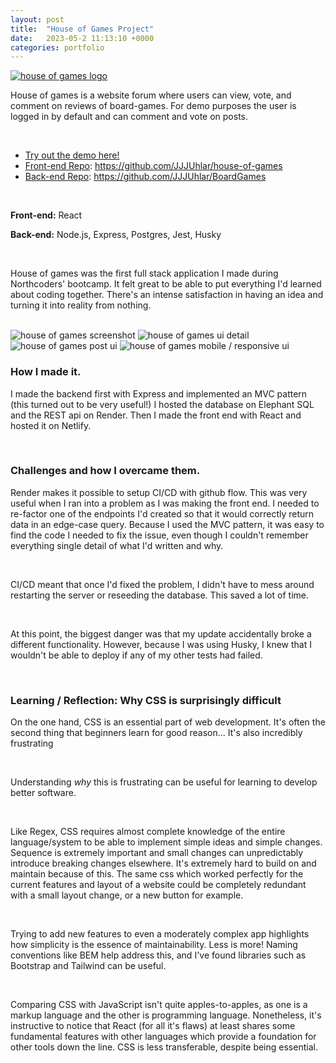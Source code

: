 ```yaml
---
layout: post
title:  "House of Games Project"
date:   2023-05-2 11:13:10 +0000
categories: portfolio
---
```

<a href="https://641476fb7b0d4c220c9ce512--house-of-games-uhlar.netlify.app/" target="_blank">
    <img src="{{site.basurl}}/assets/images/posts/hog-logo.png" alt="house of games logo" />
</a>

<br>

House of games is a website forum where users can view, vote, and comment on reviews of board-games. For demo purposes the user is logged in by default and can comment and vote on posts.

<br />

- [Try out the demo here!](https://641476fb7b0d4c220c9ce512--house-of-games-uhlar.netlify.app/)
- [Front-end Repo](https://github.com/JJJUhlar/house-of-games): https://github.com/JJJUhlar/house-of-games
- [Back-end Repo](https://github.com/JJJUhlar/BoardGames): https://github.com/JJJUhlar/BoardGames

<br />

**Front-end:** React


**Back-end:** Node.js, Express, Postgres, Jest, Husky

<br />

House of games was the first full stack application I made during Northcoders' bootcamp. It felt great to be able to put everything I'd learned about coding together. There's an intense satisfaction in having an idea and turning it into reality from nothing. 

<br />

<img src="{{site.basurl}}/assets/images/posts/hog-1.png" alt="house of games screenshot" />

<img src="{{site.basurl}}/assets/images/posts/hog-detail.png" alt="house of games ui detail" />
<img src="{{site.basurl}}/assets/images/posts/hog-post.png" alt="house of games post ui" />
<img src="{{site.basurl}}/assets/images/posts/hog-mobile.png" alt="house of games mobile / responsive ui" />


### How I made it.

I made the backend first with Express and implemented an MVC pattern (this turned out to be very useful!)
I hosted the database on Elephant SQL and the REST api on Render.
Then I made the front end with React and hosted it on Netlify.

<br />

### Challenges and how I overcame them.

Render makes it possible to setup CI/CD with github flow. This was very useful when I ran into a problem as I was making the front end. I needed to re-factor one of the endpoints I'd created so that it would correctly return data in an edge-case query. Because I used the MVC pattern, it was easy to find the code I needed to fix the issue, even though I couldn't remember everything single detail of what I'd written and why. 

<br/>

CI/CD meant that once I'd fixed the problem, I didn't have to mess around restarting the server or reseeding the database. This saved a lot of time. 

<br/>


At this point, the biggest danger was that my update accidentally broke a different functionality. However, because I was using Husky, I knew that I wouldn't be able to deploy if any of my other tests had failed.
 

<br />

### Learning / Reflection: Why CSS is surprisingly difficult

On the one hand, CSS is an essential part of web development. It's often the second thing that beginners learn for good reason... It's also incredibly frustrating

<br/>

Understanding *why* this is frustrating can be useful for learning to develop better software.

<br/>

Like Regex, CSS requires almost complete knowledge of the entire language/system to be able to implement simple ideas and simple changes. Sequence is extremely important and small changes can unpredictably introduce breaking changes elsewhere. It's extremely hard to build on and maintain because of this. The same css which worked perfectly for the current features and layout of a website could be completely redundant with a small layout change, or a new button for example.

<br/>

Trying to add new features to even a moderately complex app highlights how simplicity is the essence of maintainability. Less is more! Naming conventions like BEM help address this, and I've found libraries such as Bootstrap and Tailwind can be useful.

<br/>

Comparing CSS with JavaScript isn't quite apples-to-apples, as one is a markup language and the other is programming language. Nonetheless, it's instructive to notice that React (for all it's flaws) at least shares some fundamental features with other languages which provide a foundation for other tools down the line. CSS is less transferable, despite being essential.